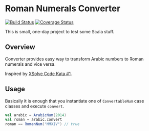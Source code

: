# Roman Numerals Converter

[![Build Status](https://travis-ci.org/spiechu/romannumeralsconverter.svg?branch=master)](https://travis-ci.org/spiechu/romannumeralsconverter)
[![Coverage Status](https://coveralls.io/repos/spiechu/romannumeralsconverter/badge.png?branch=master)](https://coveralls.io/r/spiechu/romannumeralsconverter?branch=master)

This is small, one-day project to test some Scala stuff.

## Overview

Converter provides easy way to transform Arabic numbers to Roman numerals and vice versa.

Inspired by [XSolve Code Kata #1](https://github.com/xsolve-pl/code-kata/tree/master/01-roman-numerals).

## Usage

Basically it is enough that you instantiate one of `ConvertableNum` case classes and execute `convert`.

```scala
val arabic = ArabicNum(2014)
val roman = arabic.convert 
roman == RomanNum("MMXIV") // true
```
